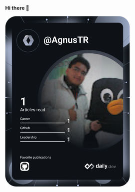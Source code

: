### Hi there 👋

<!--
**AgnusTR/AgnusTR** is a ✨ _special_ ✨ repository because its `README.md` (this file) appears on your GitHub profile.

Here are some ideas to get you started:

- 🔭 I’m currently working on ...
- 🌱 I’m currently learning ...
- 👯 I’m looking to collaborate on ...
- 🤔 I’m looking for help with ...
- 💬 Ask me about ...
- 📫 How to reach me: ...
- 😄 Pronouns: ...
- ⚡ Fun fact: ...
-->
<a href="https://app.daily.dev/AgnusTR"><img src="https://github.com/AgnusTR/AgnusTR/blob/master/devcard.svg" width="400" alt="Gabriel Gustavo Adolfo Escobar Ugarte's Dev Card"/></a>
